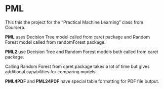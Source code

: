PML
===

This this the project for the “Practical Machine Learning” class from Coursera.

**PML** uses Decision Tree model called from caret package and Random Forest model called from randomForest package.

**PML2** use Decision Tree and Random Forest models both called from caret package.

Calling Random Forest from caret package takes a lot of time but gives additional capabilities for comparing models.

**PML4PDF** and **PML24PDF** have special table formatting for PDF file output.
